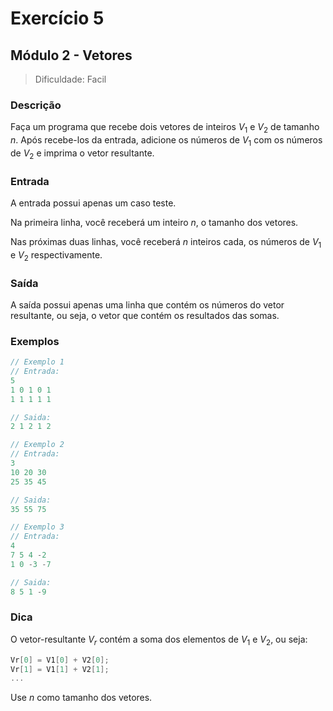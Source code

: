 # Exercício 5
## Módulo 2 - Vetores

> Dificuldade: Facil

### Descrição
Faça um programa que recebe dois vetores de inteiros $V_1$ e $V_2$ de tamanho $n$. Após
recebe-los da entrada, adicione os números de $V_1$ com os números de $V_2$ e imprima o
vetor resultante.

### Entrada
A entrada possui apenas um caso teste.

Na primeira linha, você receberá um inteiro $n$, o tamanho dos vetores.

Nas próximas duas linhas, você receberá $n$ inteiros cada, os números de $V_1$ e $V_2$
respectivamente.

### Saída
A saída possui apenas uma linha que contém os números do vetor resultante, ou seja, o
vetor que contém os resultados das somas.

### Exemplos
```c
// Exemplo 1
// Entrada:
5
1 0 1 0 1
1 1 1 1 1

// Saida:
2 1 2 1 2
```

```c
// Exemplo 2
// Entrada:
3
10 20 30
25 35 45

// Saida:
35 55 75
```

```c
// Exemplo 3
// Entrada:
4
7 5 4 -2
1 0 -3 -7

// Saida:
8 5 1 -9
```

### Dica
O vetor-resultante $V_r$ contém a soma dos elementos de $V_1$ e $V_2$, ou seja:

```c
Vr[0] = V1[0] + V2[0];
Vr[1] = V1[1] + V2[1];
...
```

Use $n$ como tamanho dos vetores.
